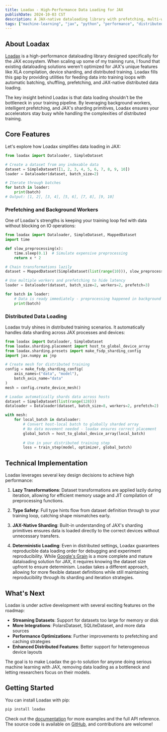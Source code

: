 ```yaml
---
title: Loadax - High-Performance Data Loading for JAX
publishDate: 2024-10-03 CST
description: A JAX-native dataloading library with prefetching, multi-worker support, and distributed loading for ML training pipelines.
tags: ["machine-learning", "jax", "python", "performance", "distributed-computing"]
---
```


## About Loadax

[Loadax](https://github.com/walln/loadax) is a high-performance dataloading library designed specifically for the JAX ecosystem. When scaling up some of my training runs, I found that existing dataloading solutions weren't optimized for JAX's unique features like XLA compilation, device sharding, and distributed training. Loadax fills this gap by providing utilities for feeding data into training loops with automatic batching, shuffling, prefetching, and JAX-native distributed data loading.

The key insight behind Loadax is that data loading shouldn't be the bottleneck in your training pipeline. By leveraging background workers, intelligent prefetching, and JAX's sharding primitives, Loadax ensures your accelerators stay busy while handling the complexities of distributed training.

## Core Features

Let's explore how Loadax simplifies data loading in JAX:

```python title="basic_usage.py"
from loadax import Dataloader, SimpleDataset

# Create a dataset from any indexable data
dataset = SimpleDataset([1, 2, 3, 4, 5, 6, 7, 8, 9, 10])
loader = Dataloader(dataset, batch_size=2)

# Iterate through batches
for batch in loader:
    print(batch)
# Output: [1, 2], [3, 4], [5, 6], [7, 8], [9, 10]
```

### Prefetching and Background Workers

One of Loadax's strengths is keeping your training loop fed with data without blocking on IO operations:

```python title="prefetching.py"
from loadax import Dataloader, SimpleDataset, MappedDataset
import time

def slow_preprocessing(x):
    time.sleep(0.1)  # Simulate expensive preprocessing
    return x * 2

# Chain transformations lazily
dataset = MappedDataset(SimpleDataset(list(range(10))), slow_preprocessing)

# Use multiple workers and prefetching to hide latency
loader = Dataloader(dataset, batch_size=2, workers=2, prefetch=3)

for batch in loader:
    # Data is ready immediately - preprocessing happened in background
    print(batch)
```

### Distributed Data Loading

Loadax truly shines in distributed training scenarios. It automatically handles data sharding across JAX processes and devices:

```python title="distributed_training.py"
from loadax import Dataloader, SimpleDataset
from loadax.sharding.placement import host_to_global_device_array
from loadax.sharding.presets import make_fsdp_sharding_config
import jax.numpy as jnp

# Create mesh for distributed training
config = make_fsdp_sharding_config(
    axis_names=("data", "model"), 
    batch_axis_name="data"
)
mesh = config.create_device_mesh()

# Loadax automatically shards data across hosts
dataset = SimpleDataset(list(range(128)))
dataloader = Dataloader(dataset, batch_size=8, workers=2, prefetch=2)

with mesh:
    for local_batch in dataloader:
        # Convert host-local batch to globally sharded array
        # No data movement needed - loadax ensures correct placement
        global_batch = host_to_global_device_array(local_batch)
        
        # Use in your distributed training step
        loss = train_step(model, optimizer, global_batch)
```

## Technical Implementation

Loadax leverages several key design decisions to achieve high performance:

1. **Lazy Transformations**: Dataset transformations are applied lazily during iteration, allowing for efficient memory usage and JIT compilation of preprocessing functions.

2. **Type Safety**: Full type hints flow from dataset definition through to your training loop, catching shape mismatches early.

3. **JAX-Native Sharding**: Built-in understanding of JAX's sharding primitives ensures data is loaded directly to the correct devices without unnecessary transfers.

4. **Deterministic Loading**: Even in distributed settings, Loadax guarantees reproducible data loading order for debugging and experiment reproducibility. While [Google's Grain](https://github.com/google/grain) is a more complete and mature dataloading solution for JAX, it requires knowing the dataset size upfront to ensure determinism. Loadax takes a different approach, allowing for more flexible dataset definitions while still maintaining reproducibility through its sharding and iteration strategies.

## What's Next

Loadax is under active development with several exciting features on the roadmap:

- **Streaming Datasets**: Support for datasets too large for memory or disk
- **More Integrations**: PolarsDataset, SQLiteDataset, and more data sources
- **Performance Optimizations**: Further improvements to prefetching and caching strategies
- **Enhanced Distributed Features**: Better support for heterogeneous device layouts

The goal is to make Loadax the go-to solution for anyone doing serious machine learning with JAX, removing data loading as a bottleneck and letting researchers focus on their models.

## Getting Started

You can install Loadax with pip:

```bash
pip install loadax
```

Check out the [documentation](https://walln.github.io/loadax/) for more examples and the full API reference. The source code is available on [GitHub](https://github.com/walln/loadax), and contributions are welcome! 

